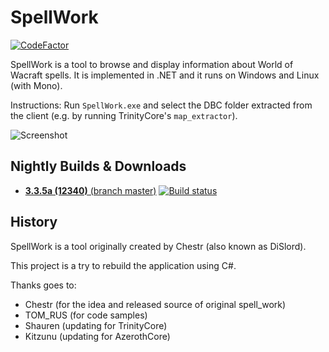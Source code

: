 SpellWork
=========

[![CodeFactor](https://www.codefactor.io/repository/github/kitzunu/spellwork/badge)](https://www.codefactor.io/repository/github/kitzunu/spellwork)

SpellWork is a tool to browse and display information about World of Wacraft spells.
It is implemented in .NET and it runs on Windows and Linux (with Mono).

Instructions: Run `SpellWork.exe` and select the DBC folder extracted from the client (e.g. by running TrinityCore's `map_extractor`).

![Screenshot](https://raw.githubusercontent.com/TrinityCore/SpellWork/9.x/screenshot.png)

Nightly Builds & Downloads
--------------------------

- [**3.3.5a (12340)** (branch master)](https://ci.appveyor.com/api/projects/Kitzunu/spellwork/artifacts/SpellWork/bin.zip?job=Configuration:%20Release&branch=master)
[![Build status](https://ci.appveyor.com/api/projects/status/xjp99wdbywxofcvd/branch/master?svg=true)](https://ci.appveyor.com/project/Kitzunu/spellwork/branch/master)

History
-------

SpellWork is a tool originally created by Chestr (also known as DiSlord).

This project is a try to rebuild the application using C#.

Thanks goes to:

- Chestr (for the idea and released source of original spell_work)
- TOM_RUS (for code samples)
- Shauren (updating for TrinityCore)
- Kitzunu (updating for AzerothCore)
